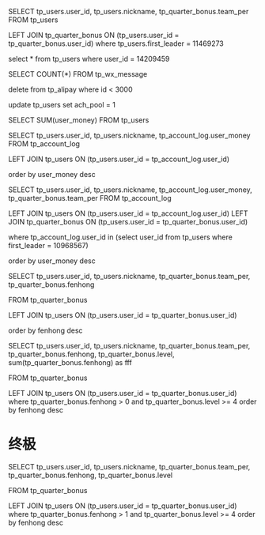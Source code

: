 
SELECT
   tp_users.user_id,
   tp_users.nickname,
   tp_quarter_bonus.team_per
FROM
    tp_users

LEFT JOIN tp_quarter_bonus ON (tp_users.user_id = tp_quarter_bonus.user_id)
where tp_users.first_leader = 11469273



select * from tp_users where user_id = 14209459

SELECT COUNT(*) FROM  tp_wx_message

delete from tp_alipay where id < 3000

update tp_users set ach_pool = 1

SELECT SUM(user_money) FROM tp_users


SELECT
   tp_users.user_id,
   tp_users.nickname,
   tp_account_log.user_money
FROM
    tp_account_log

LEFT JOIN tp_users ON (tp_users.user_id = tp_account_log.user_id)

order by user_money desc



SELECT
   tp_users.user_id,
   tp_users.nickname,
   tp_account_log.user_money,
   tp_quarter_bonus.team_per
FROM
    tp_account_log

LEFT JOIN tp_users ON (tp_users.user_id = tp_account_log.user_id)
LEFT JOIN tp_quarter_bonus ON (tp_users.user_id = tp_quarter_bonus.user_id)

where tp_account_log.user_id in (select user_id from tp_users where first_leader = 10968567)

order by user_money desc




SELECT
   tp_users.user_id,
   tp_users.nickname,
   tp_quarter_bonus.team_per,
   tp_quarter_bonus.fenhong
   
FROM
    tp_quarter_bonus

LEFT JOIN tp_users ON (tp_users.user_id = tp_quarter_bonus.user_id)

order by fenhong desc



SELECT
   tp_users.user_id,
   tp_users.nickname,
   tp_quarter_bonus.team_per,
   tp_quarter_bonus.fenhong,
   tp_quarter_bonus.level,
   sum(tp_quarter_bonus.fenhong) as fff
   
FROM
    tp_quarter_bonus

LEFT JOIN tp_users ON (tp_users.user_id = tp_quarter_bonus.user_id)
where tp_quarter_bonus.fenhong > 0 and tp_quarter_bonus.level >= 4
order by fenhong desc

# 终极

SELECT
   tp_users.user_id,
   tp_users.nickname,
   tp_quarter_bonus.team_per,
   tp_quarter_bonus.fenhong,
   tp_quarter_bonus.level

FROM
    tp_quarter_bonus

LEFT JOIN tp_users ON (tp_users.user_id = tp_quarter_bonus.user_id)
where tp_quarter_bonus.fenhong > 1 and tp_quarter_bonus.level >= 4
order by fenhong desc

